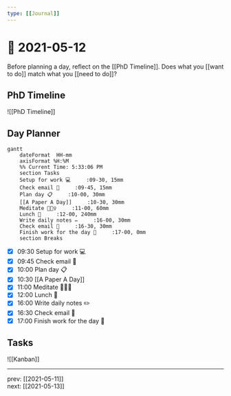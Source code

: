 ```yaml
---
type: [[Journal]]
---
```


# 📆 2021-05-12

Before planning a day, reflect on the [[PhD Timeline]]. Does what you [[want to do]] match what you [[need to do]]?

## PhD Timeline

![[PhD Timeline]]

## Day Planner
```mermaid
gantt
    dateFormat  HH-mm
    axisFormat %H:%M
    %% Current Time: 5:33:06 PM
    section Tasks
    Setup for work 💻     :09-30, 15mm
    Check email 📧     :09-45, 15mm
    Plan day 📋     :10-00, 30mm
    [[A Paper A Day]]     :10-30, 30mm
    Meditate 🧘🏻‍♀️     :11-00, 60mm
    Lunch 🍙     :12-00, 240mm
    Write daily notes ✏️     :16-00, 30mm
    Check email 📧     :16-30, 30mm
    Finish work for the day 🎉     :17-00, 0mm
    section Breaks

```

- [x] 09:30 Setup for work 💻
- [x] 09:45 Check email 📧
- [x] 10:00 Plan day 📋
- [x] 10:30 [[A Paper A Day]]
- [x] 11:00 Meditate 🧘🏻‍♀️
- [x] 12:00 Lunch 🍙
- [x] 16:00 Write daily notes ✏️
- [x] 16:30 Check email 📧
- [x] 17:00 Finish work for the day 🎉

## Tasks

![[Kanban]]

---

prev: [[2021-05-11]]  
next: [[2021-05-13]]  